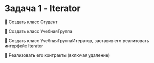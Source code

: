 # Задача 1 - Iterator
📌 Создать класс Студент

📌 Создать класс УчебнаяГруппа

📌 Создать класс УчебнаяГруппаИтератор, заставив его реализовать интерфейс Iterator

📌 Реализовать его контракты (включая удаление)